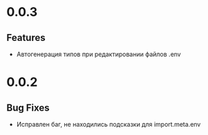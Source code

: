 0.0.3
====

## Features
- Автогенерация типов при редактировании файлов .env

0.0.2
====

## Bug Fixes
- Исправлен баг, не находились подсказки для import.meta.env